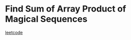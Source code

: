 Find Sum of Array Product of Magical Sequences
==============================================
[leetcode](https://leetcode.com/problems/find-sum-of-array-product-of-magical-sequences)
